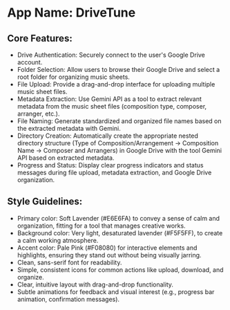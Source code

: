 # **App Name**: DriveTune

## Core Features:

- Drive Authentication: Securely connect to the user's Google Drive account.
- Folder Selection: Allow users to browse their Google Drive and select a root folder for organizing music sheets.
- File Upload: Provide a drag-and-drop interface for uploading multiple music sheet files.
- Metadata Extraction: Use Gemini API as a tool to extract relevant metadata from the music sheet files (composition type, composer, arranger, etc.).
- File Naming: Generate standardized and organized file names based on the extracted metadata with Gemini.
- Directory Creation: Automatically create the appropriate nested directory structure (Type of Composition/Arrangement -> Composition Name -> Composer and Arrangers) in Google Drive with the tool Gemini API based on extracted metadata.
- Progress and Status: Display clear progress indicators and status messages during file upload, metadata extraction, and Google Drive organization.

## Style Guidelines:

- Primary color: Soft Lavender (#E6E6FA) to convey a sense of calm and organization, fitting for a tool that manages creative works.
- Background color: Very light, desaturated lavender (#F5F5FF), to create a calm working atmosphere.
- Accent color: Pale Pink (#F08080) for interactive elements and highlights, ensuring they stand out without being visually jarring.
- Clean, sans-serif font for readability.
- Simple, consistent icons for common actions like upload, download, and organize.
- Clear, intuitive layout with drag-and-drop functionality.
- Subtle animations for feedback and visual interest (e.g., progress bar animation, confirmation messages).